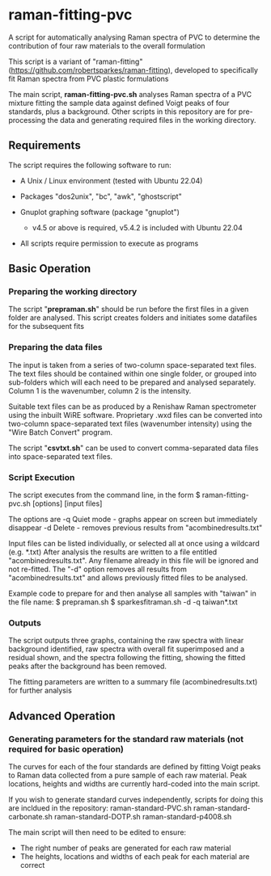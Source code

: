 # raman-fitting-pvc
A script for automatically analysing Raman spectra of PVC to determine 
the contribution of four raw materials to the overall formulation

This script is a variant of "raman-fitting" (https://github.com/robertsparkes/raman-fitting), 
developed to specifically fit Raman spectra from PVC plastic formulations

The main script, **raman-fitting-pvc.sh** analyses Raman spectra of a PVC mixture fitting the sample data against
defined Voigt peaks of four standards, plus a background. Other scripts in this repository are 
for pre-processing the data and generating required files in the working directory.

## Requirements

The script requires the following software to run:
- A Unix / Linux environment (tested with Ubuntu 22.04)
- Packages "dos2unix", "bc", "awk", "ghostscript"
- Gnuplot graphing software (package "gnuplot") 
    - v4.5 or above is required, v5.4.2 is included with Ubuntu 22.04

- All scripts require permission to execute as programs

## Basic Operation

### Preparing the working directory

The script "**prepraman.sh**" should be run before the first files in a given folder are analysed.
This script creates folders and initiates some datafiles for the subsequent fits

### Preparing the data files

The input is taken from a series of two-column space-separated text files. The text files should be contained 
within one single folder, or grouped into sub-folders which will each need to be prepared and analysed separately.
Column 1 is the wavenumber, column 2 is the intensity.

Suitable text files can be as produced by a Renishaw Raman spectrometer using the inbuilt WiRE software. 
Proprietary .wxd files can be converted into two-column space-separated text files 
(wavenumber intensity) using the "Wire Batch Convert" program. 

The script "**csvtxt.sh**" can be used to convert comma-separated data files into space-separated text files.

### Script Execution

The script executes from the command line, in the form
$ raman-fitting-pvc.sh [options] [input files]

The options are
-q Quiet mode - graphs appear on screen but immediately disappear
-d Delete - removes previous results from "acombinedresults.txt"

Input files can be listed individually, or selected all at once using a wildcard (e.g. *.txt)
After analysis the results are written to a file entitled "acombinedresults.txt". Any filename
already in this file will be ignored and not re-fitted. The "-d" option removes all results 
from "acombinedresults.txt" and allows previously fitted files to be analysed.

Example code to prepare for and then analyse all samples with "taiwan" in the file name:
$ prepraman.sh 
$ sparkesfitraman.sh -d -q taiwan*.txt

### Outputs

The script outputs three graphs, containing the raw spectra with linear background identified,
raw spectra with overall fit superimposed and a residual shown, and the spectra following the fitting,
showing the fitted peaks after the background has been removed. 

The fitting parameters are written to a summary file (acombinedresults.txt) for further analysis


## Advanced Operation

### Generating parameters for the standard raw materials (not required for basic operation)

The curves for each of the four standards are defined by fitting Voigt peaks to Raman data
collected from a pure sample of each raw material. Peak locations, heights and widths are
currently hard-coded into the main script.

If you wish to generate standard curves independently, scripts for doing this are incldued in 
the repository:
raman-standard-PVC.sh
raman-standard-carbonate.sh
raman-standard-DOTP.sh
raman-standard-p4008.sh

The main script will then need to be edited to ensure:
- The right number of peaks are generated for each raw material
- The heights, locations and widths of each peak for each material are correct
